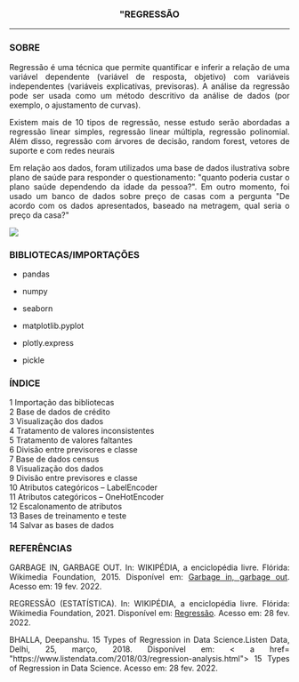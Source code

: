<h3> <center> "REGRESSÃO</center> </h3>
<hr size="1" width="100%" align="center" noshade> 



<h3> SOBRE </h3>


<p align = 'JUSTIFY'>Regressão é uma técnica que permite quantificar e inferir a relação de uma variável dependente (variável de resposta, objetivo) com variáveis independentes (variáveis explicativas, previsoras). A análise da regressão pode ser usada como um método descritivo da análise de dados (por exemplo, o ajustamento de curvas). </p>

<p align = 'JUSTIFY'>Existem mais de 10 tipos de regressão, nesse estudo serão abordadas a regressão linear simples, regressão linear múltipla, regressão polinomial. Além disso, regressão com árvores de decisão, random forest, vetores de suporte e com redes neurais </p>


<p align = 'JUSTIFY'>Em relação aos dados, foram utilizados uma base de dados ilustrativa sobre plano de saúde para responder o questionamento: "quanto poderia custar o plano saúde dependendo da idade da pessoa?". Em outro momento, foi usado um banco de dados sobre preço de casas com a pergunta "De acordo com os dados apresentados, baseado na metragem, qual seria o preço da casa?" </p>


<img src="https://github.com/WMFrts/pre-processamento-com-pandas-e-sklearn/blob/main/gr%C3%A1ficos.jpg?raw=true">

<h3>BIBLIOTECAS/IMPORTAÇÕES</h3>


* pandas

* numpy 

* seaborn


* matplotlib.pyplot


* plotly.express

* pickle



<h3>ÍNDICE</h3>

<dl>
<dt>1 Importação das bibliotecas</dt>
<dt>2 Base de dados de crédito</dt>
<dt>3 Visualização dos dados</dt>
<dt>4 Tratamento de valores inconsistentes</dt>
<dt>5 Tratamento de valores faltantes</dt>
<dt>6 Divisão entre previsores e classe</dt>
<dt>7 Base de dados census</dt>
<dt>8 Visualização dos dados</dt>
<dt>9 Divisão entre previsores e classe</dt>
<dt>10 Atributos categóricos – LabelEncoder</dt>
<dt>11 Atributos categóricos – OneHotEncoder</dt>
<dt>12 Escalonamento de atributos</dt>
<dt>13 Bases de treinamento e teste</dt>
<dt>14 Salvar as bases de dados</dt>
</dl>


<h3>REFERÊNCIAS</h3>

<p align = 'JUSTIFY'>GARBAGE IN, GARBAGE OUT. In: WIKIPÉDIA, a enciclopédia livre. Flórida: Wikimedia Foundation, 2015. Disponível em: <a href= "https://pt.wikipedia.org/w/index.php?title=Garbage_in,_garbage_out&oldid=41413801">Garbage in, garbage out</a>. Acesso em: 19 fev. 2022.

<p align = 'JUSTIFY'>REGRESSÃO (ESTATÍSTICA). In: WIKIPÉDIA, a enciclopédia livre. Flórida: Wikimedia Foundation, 2021. Disponível em: <a href= "https://pt.wikipedia.org/w/index.php?title=Regress%C3%A3o_(estat%C3%ADstica)&oldid=62175676">Regressão</a>. Acesso em: 28 fev. 2022.


<p align = 'JUSTIFY'> BHALLA, Deepanshu. 15 Types of Regression in Data Science.Listen Data, Delhi, 25, março, 2018. Disponível em: < a href= "https://www.listendata.com/2018/03/regression-analysis.html"> 15 Types of Regression in Data Science</a>. Acesso em: 28 fev. 2022.
